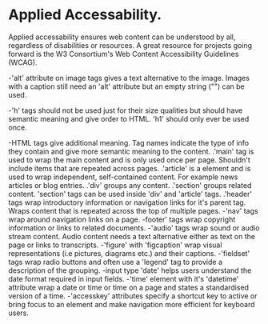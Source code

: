 # Applied Accessability.

Applied accessability ensures web content can be understood by all, regardless of disabilities or resources. A great resource for projects going forward is the W3 Consortium's Web Content Accessibility Guidelines (WCAG). 

-'alt' attribute on image tags gives a text alternative to the image. Images with a caption still need an 'alt' attribute but an empty string ("") can be used.

-'h' tags should not be used just for their size qualities but should have semantic meaning and give order to HTML. 'h1' should only ever be used once.

-HTML tags give additional meaning. Tag names indicate the type of info they contain and give more semantic meaning to the content.
    .'main' tag is used to wrap the main content and is only used once per page. Shouldn't include items that are repeated across pages.
    .'article' is a element and is used to wrap independent, self-contained content. For example news articles or blog entries.
    .'div' groups any content.
    .'section' groups related content. 'section' tags can be used inside 'div' and 'article' tags.
    .'header' tags wrap introductory information or navigation links for it's parent tag. Wraps content that is repeated across the top of multiple pages.
    -'nav' tags wrap around navigation links on a page.
    -footer' tags wrap copyright information or links to related documents.
    -'audio' tags wrap sound or audio stream content. Audio content needs a text alternative either as text on the page or links to transcripts.
    -'figure' with 'figcaption' wrap visual representations (i.e pictures, diagrams etc.) and their captions.
    -'fieldset' tags wrap radio buttons and often use a 'legend' tag to provide a description of the grouping.
    -input type 'date' helps users understand the date format required in input fields.
    -'time' element with it's 'datetime' attribute wrap a date or time or time on a page and states a standardised version of a time.
    -'accesskey' attributes specify a shortcut key to active or bring focus to an element and make navigation more efficient for keyboard users.
